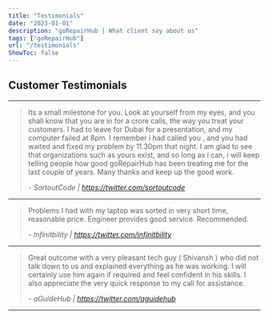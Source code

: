 ```yaml
---
title: "Testimonials"
date: "2023-01-01"
description: "goRepairHub | What client say about us"
tags: ["goRepairHub"]
url: "/testimonials"
ShowToc: false
---
```


## Customer Testimonials


<hr>

> Its a small milestone for you. Look at yourself from my eyes, and you shall know that you are in for a crore calls, the way you treat your customers. I had to leave for Dubai for a presentation, and my computer failed at 8pm. I remember i had called you , and you had waited and fixed my problem by 11.30pm that night. I am glad to see that organizations such as yours exist, and so long as i can, i will keep telling people how good goRepairHub has been treating me for the last couple of years. Many thanks and keep up the good work.  
>    
> -<cite>   SortoutCode | https://twitter.com/sortoutcode</cite>

<hr>

> Problems I had with my laptop was sorted in very short time, reasonable price. Engineer provides good service. Recommended. 
>    
> -<cite>  Infinitbility | https://twitter.com/infinitbility</cite>

<hr>

> Great outcome with a very pleasant tech guy ( Shivansh ) who did not talk down to us and explained everything as he was working. I will certainly use him again if required and feel confident in his skills. I also appreciate the very quick response to my call for assistance.
>    
> -<cite>  aGuideHub | https://twitter.com/aguidehub</cite>

<hr>

